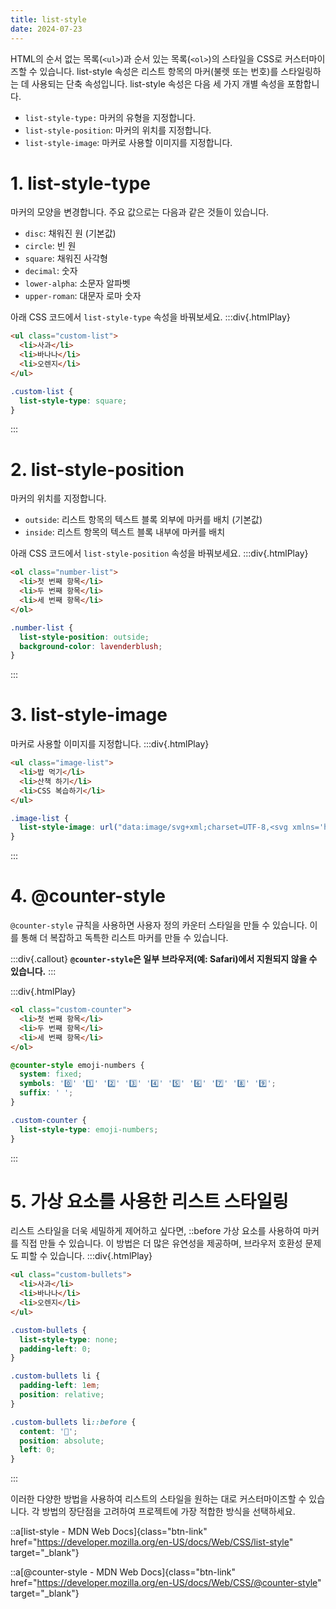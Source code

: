 ```yaml
---
title: list-style
date: 2024-07-23
---
```


HTML의 순서 없는 목록(`<ul>`)과 순서 있는 목록(`<ol>`)의 스타일을 CSS로 커스터마이즈할 수 있습니다. list-style 속성은 리스트 항목의 마커(불렛 또는 번호)를 스타일링하는 데 사용되는 단축 속성입니다.
list-style 속성은 다음 세 가지 개별 속성을 포함합니다.

- `list-style-type:` 마커의 유형을 지정합니다.
- `list-style-position`: 마커의 위치를 지정합니다.
- `list-style-image`: 마커로 사용할 이미지를 지정합니다.

# 1. list-style-type

마커의 모양을 변경합니다. 주요 값으로는 다음과 같은 것들이 있습니다.

- `disc`: 채워진 원 (기본값)
- `circle`: 빈 원
- `square`: 채워진 사각형
- `decimal`: 숫자
- `lower-alpha`: 소문자 알파벳
- `upper-roman`: 대문자 로마 숫자

아래 CSS 코드에서 `list-style-type` 속성을 바꿔보세요.
:::div{.htmlPlay}

```html
<ul class="custom-list">
  <li>사과</li>
  <li>바나나</li>
  <li>오렌지</li>
</ul>
```

```css
.custom-list {
  list-style-type: square;
}
```

:::

# 2. list-style-position

마커의 위치를 지정합니다.

- `outside`: 리스트 항목의 텍스트 블록 외부에 마커를 배치 (기본값)
- `inside`: 리스트 항목의 텍스트 블록 내부에 마커를 배치

아래 CSS 코드에서 `list-style-position` 속성을 바꿔보세요.
:::div{.htmlPlay}

```html
<ol class="number-list">
  <li>첫 번째 항목</li>
  <li>두 번째 항목</li>
  <li>세 번째 항목</li>
</ol>
```

```css
.number-list {
  list-style-position: outside;
  background-color: lavenderblush;
}
```

:::

# 3. list-style-image

마커로 사용할 이미지를 지정합니다.
:::div{.htmlPlay}

```html
<ul class="image-list">
  <li>밥 먹기</li>
  <li>산책 하기</li>
  <li>CSS 복습하기</li>
</ul>
```

```css
.image-list {
  list-style-image: url("data:image/svg+xml;charset=UTF-8,<svg xmlns='http://www.w3.org/2000/svg' height='20' width='20' viewBox='0 0 24 24' fill='none' stroke='black' stroke-width='2'><polyline points='20 6 9 17 4 12'></polyline></svg>");
}
```

:::

# 4. @counter-style

`@counter-style` 규칙을 사용하면 사용자 정의 카운터 스타일을 만들 수 있습니다. 이를 통해 더 복잡하고 독특한 리스트 마커를 만들 수 있습니다.

:::div{.callout}
**`@counter-style`은 일부 브라우저(예: Safari)에서 지원되지 않을 수 있습니다.**
:::

:::div{.htmlPlay}

```html
<ol class="custom-counter">
  <li>첫 번째 항목</li>
  <li>두 번째 항목</li>
  <li>세 번째 항목</li>
</ol>
```

```css
@counter-style emoji-numbers {
  system: fixed;
  symbols: '0️⃣' '1️⃣' '2️⃣' '3️⃣' '4️⃣' '5️⃣' '6️⃣' '7️⃣' '8️⃣' '9️⃣';
  suffix: ' ';
}

.custom-counter {
  list-style-type: emoji-numbers;
}
```

:::

# 5. 가상 요소를 사용한 리스트 스타일링

리스트 스타일을 더욱 세밀하게 제어하고 싶다면, ::before 가상 요소를 사용하여 마커를 직접 만들 수 있습니다. 이 방법은 더 많은 유연성을 제공하며, 브라우저 호환성 문제도 피할 수 있습니다.
:::div{.htmlPlay}

```html
<ul class="custom-bullets">
  <li>사과</li>
  <li>바나나</li>
  <li>오렌지</li>
</ul>
```

```css
.custom-bullets {
  list-style-type: none;
  padding-left: 0;
}

.custom-bullets li {
  padding-left: 1em;
  position: relative;
}

.custom-bullets li::before {
  content: '🍎';
  position: absolute;
  left: 0;
}
```

:::

이러한 다양한 방법을 사용하여 리스트의 스타일을 원하는 대로 커스터마이즈할 수 있습니다. 각 방법의 장단점을 고려하여 프로젝트에 가장 적합한 방식을 선택하세요.

::a[list-style - MDN Web Docs]{class="btn-link" href="https://developer.mozilla.org/en-US/docs/Web/CSS/list-style" target="\_blank"}

::a[@counter-style - MDN Web Docs]{class="btn-link" href="https://developer.mozilla.org/en-US/docs/Web/CSS/@counter-style" target="\_blank"}
